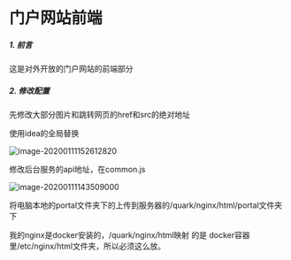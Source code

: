 # 门户网站前端

##### 1. 前言

这是对外开放的门户网站的前端部分

##### 2. 修改配置

先修改大部分图片和跳转网页的href和src的绝对地址

使用idea的全局替换

![image-20200111152612820](https://leyou-oss-quark.oss-cn-shenzhen.aliyuncs.com/image-20200111152612820.png)

修改后台服务的api地址，在common.js 

![image-20200111143509000](https://leyou-oss-quark.oss-cn-shenzhen.aliyuncs.com/image-20200111143509000.png)

将电脑本地的portal文件夹下的上传到服务器的/quark/nginx/html/portal文件夹下



我的nginx是docker安装的，/quark/nginx/html映射 的是 docker容器里/etc/nginx/html文件夹，所以必须这么放。

